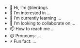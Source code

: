 - 👋 Hi, I’m @lierdogs
- 👀 I’m interested in ...
- 🌱 I’m currently learning ...
- 💞️ I’m looking to collaborate on ...
- 📫 How to reach me ...
- 😄 Pronouns: ...
- ⚡ Fun fact: ...

<!---
lierdogs/lierdogs is a ✨ special ✨ repository because its `README.md` (this file) appears on your GitHub profile.
You can click the Preview link to take a look at your changes.
--->
